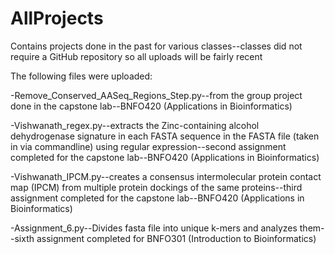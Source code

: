 # AllProjects

Contains projects done in the past for various classes--classes did not require a GitHub repository so all uploads will be fairly recent

The following files were uploaded:

  -Remove_Conserved_AASeq_Regions_Step.py--from the group project done in the capstone lab--BNFO420 (Applications in Bioinformatics)
  
  -Vishwanath_regex.py--extracts the Zinc-containing alcohol dehydrogenase signature in each FASTA sequence in the FASTA file (taken in via commandline) using regular expression--second assignment completed for the capstone lab--BNFO420 (Applications in Bioinformatics)
  
  -Vishwanath_IPCM.py--creates a consensus intermolecular protein contact map (IPCM) from multiple protein dockings of the same proteins--third assignment completed for the capstone lab--BNFO420 (Applications in Bioinformatics)
  
  -Assignment_6.py--Divides fasta file into unique k-mers and analyzes them--sixth assignment completed for BNFO301 (Introduction to Bioinformatics)
